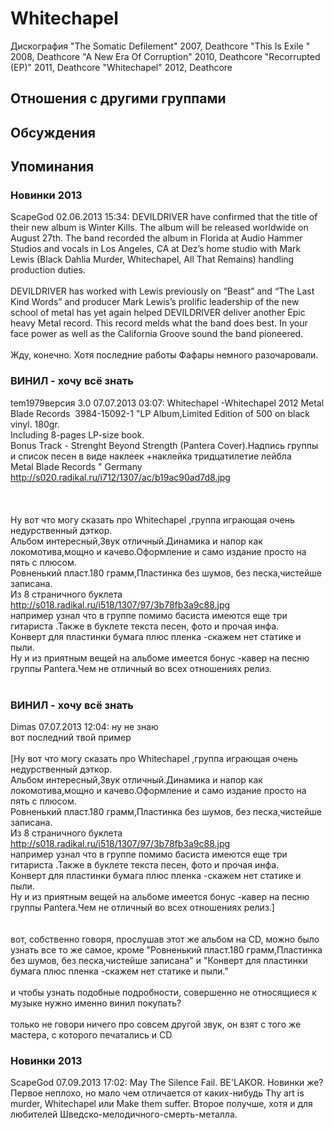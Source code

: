 # Whitechapel

Дискография
"The Somatic Defilement" 2007, Deathcore
"This Is Exile " 2008, Deathcore
"A New Era Of Corruption" 2010, Deathcore
"Recorrupted (EP)" 2011, Deathcore
"Whitechapel" 2012, Deathcore

## Отношения с другими группами


## Обсуждения


## Упоминания

### Новинки 2013

ScapeGod 02.06.2013 15:34:
DEVILDRIVER have confirmed that the title of their new album is Winter Kills.  The album will be released worldwide on August 27th. The band recorded the album in Florida at Audio Hammer Studios and vocals in Los Angeles, CA at Dez’s home studio with Mark Lewis (Black Dahlia Murder, Whitechapel, All That Remains) handling production duties.<BR><BR>DEVILDRIVER has worked with Lewis previously on “Beast” and “The Last Kind Words” and producer Mark Lewis’s prolific leadership of the new school of metal has yet again helped DEVILDRIVER deliver another Epic heavy Metal record.  This record melds what the band does best. In your face power as well as the California Groove sound the band pioneered.<BR><BR>Жду, конечно. Хотя последние работы Фафары немного разочаровали.

### ВИНИЛ - хочу всё знать

tem1979версия 3.0 07.07.2013 03:07:
Whitechapel -Whitechapel 	2012	Metal Blade Records &#8206;	3984-15092-1 	"LP Album,Limited Edition of 500 on black vinyl. 180gr.<BR>Including 8-pages LP-size book. <BR>Bonus Track - Strenght Beyond Strength (Pantera Cover).Надпись группы и список песен в виде наклеек +наклейка тридцатилетие лейбла <BR>Metal Blade Records &#8206;"	Germany <A HREF="http://s020.radikal.ru/i712/1307/ac/b19ac90ad7d8.jpg" TARGET="_blank">http://s020.radikal.ru/i712/1307/ac/b19ac90ad7d8.jpg</A><BR><BR><BR><BR>Ну вот что могу сказать про Whitechapel ,группа играющая очень недурственный дэткор.<BR>Альбом интересный,Звук отличный.Динамика и напор как локомотива,мощно и качево.Оформление и само издание просто на пять с плюсом.<BR>Ровненький пласт.180 грамм,Пластинка без шумов, без песка,чистейше записана. <BR>Из 8 страничного буклета <A HREF="http://s018.radikal.ru/i518/1307/97/3b78fb3a9c88.jpg" TARGET="_blank">http://s018.radikal.ru/i518/1307/97/3b78fb3a9c88.jpg</A><BR> например узнал что в группе помимо басиста  имеются еще три гитариста .Также в буклете текста песен, фото и прочая инфа.<BR>Конверт для пластинки бумага плюс пленка -скажем нет статике и пыли.<BR>Ну и из приятным вещей на альбоме имеется бонус -кавер на песню группы Pantera.Чем не отличный во всех отношениях релиз.<BR><BR>

### ВИНИЛ - хочу всё знать

Dimas 07.07.2013 12:04:
ну не знаю<BR>вот последний твой пример<BR><BR>[Ну вот что могу сказать про Whitechapel ,группа играющая очень недурственный дэткор.<BR>Альбом интересный,Звук отличный.Динамика и напор как локомотива,мощно и качево.Оформление и само издание просто на пять с плюсом.<BR>Ровненький пласт.180 грамм,Пластинка без шумов, без песка,чистейше записана. <BR>Из 8 страничного буклета <A HREF="http://s018.radikal.ru/i518/1307/97/3b78fb3a9c88.jpg" TARGET="_blank">http://s018.radikal.ru/i518/1307/97/3b78fb3a9c88.jpg</A><BR>например узнал что в группе помимо басиста имеются еще три гитариста .Также в буклете текста песен, фото и прочая инфа.<BR>Конверт для пластинки бумага плюс пленка -скажем нет статике и пыли.<BR>Ну и из приятным вещей на альбоме имеется бонус -кавер на песню группы Pantera.Чем не отличный во всех отношениях релиз.]<BR><BR><BR>вот, собственно говоря, прослушав этот же альбом на CD, можно было узнать все то же самое, кроме "Ровненький пласт.180 грамм,Пластинка без шумов, без песка,чистейше записана" и "Конверт для пластинки бумага плюс пленка -скажем нет статике и пыли."<BR><BR>и чтобы узнать подобные подробности, совершенно не относящиеся к музыке нужно именно винил покупать?<BR><BR>только не говори ничего про совсем другой звук, он взят с того же мастера, с которого печатались и CD

### Новинки 2013

ScapeGod 07.09.2013 17:02:
May The Silence Fail. BE'LAKOR. Новинки же? Первое неплохо, но мало чем отличается от каких-нибудь Thy art is murder, Whitechapel  или Make them suffer. Второе получше, хотя и для любителей Шведско-мелодичного-смерть-металла.

